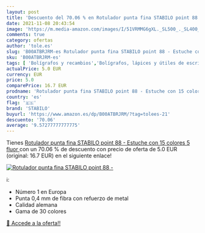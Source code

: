 ```yaml
---
layout: post
title: 'Descuento del 70.06 % en Rotulador punta fina STABILO point 88 - '
date: 2021-11-08 20:43:54
image: 'https://m.media-amazon.com/images/I/51VRMMG6gXL._SL500_._SL400_.jpg'
comments: true
category: ofertas
author: 'tole.es'
slug: 'B00ATBRJRM-es Rotulador punta fina STABILO point 88 - Estuche con 15...'
sku: 'B00ATBRJRM-es'
tags: [ 'Bolígrafos y recambios','Bolígrafos, lápices y útiles de escritura','Oficina y papelería','Rotuladores de punta fina','rotulador','stabilo', ]
actualPrice: 5.0 EUR
currency: EUR
price: 5.0
comparePrice: 16.7 EUR
prodname: 'Rotulador punta fina STABILO point 88 - Estuche con 15 colores  5 fluor '
country: 'es'
flag: '🇪🇸'
brand: 'STABILO'
buyurl: 'https://www.amazon.es/dp/B00ATBRJRM/?tag=tolees-21'
descuento: '70.06'
average: '9.57277777777775'
---
```


Tienes [Rotulador punta fina STABILO point 88 - Estuche con 15 colores  5 fluor ](https://www.amazon.es/dp/B00ATBRJRM/?tag=tolees-21) con un 70.06 % de descuento con precio de oferta de 5.0 EUR (original: 16.7 EUR) en el siguiente enlace!

[![Rotulador punta fina STABILO point 88 - ](https://m.media-amazon.com/images/I/51VRMMG6gXL._SL500_._SL400_.jpg)](https://www.amazon.es/dp/B00ATBRJRM/?tag=tolees-21)

ℹ️:

- Número 1 en Europa
- Punta 0,4 mm de fibra con refuerzo de metal
- Calidad alemana
- Gama de 30 colores

[🛒 Accede a la oferta!!](https://www.amazon.es/dp/B00ATBRJRM/?tag=tolees-21)

